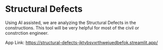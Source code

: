 # Structural Defects
Using AI assisted, we are analyzing the Structural Defects in the constructions. This tool will be very helpful for most of the civil or constrction engineer.

App Link: https://structural-defects-jktybsvxrthwejuedbefok.streamlit.app/
